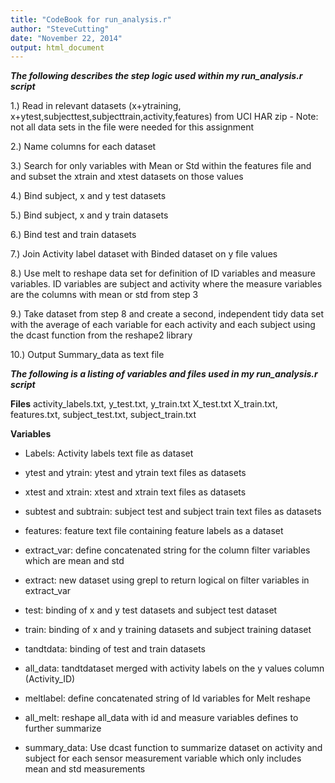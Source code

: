 ```yaml
---
title: "CodeBook for run_analysis.r"
author: "SteveCutting"
date: "November 22, 2014"
output: html_document
---
```

***The following describes the step logic used within my run_analysis.r script***

1.) Read in relevant datasets (x+ytraining, x+ytest,subjecttest,subjecttrain,activity,features) from UCI HAR zip - Note: not all data sets in the file were needed    for this assignment

2.) Name columns for each dataset

3.) Search for only variables with Mean or Std within the features file and and subset the xtrain and xtest datasets on those values

4.) Bind subject, x and y test datasets

5.) Bind subject, x and y train datasets

6.) Bind test and train datasets 

7.) Join Activity label dataset with Binded dataset on y file values

8.) Use melt to reshape data set for definition of ID variables and measure variables. ID variables are subject and activity where the measure variables are the columns with mean or std from step 3

9.)  Take dataset from step 8 and create a second, independent tidy data set with the average of each variable for each activity and each subject using the dcast function from the reshape2 library

10.) Output Summary_data as text file

***The following is a listing of variables and files used in my run_analysis.r script***

**Files**
activity_labels.txt, y_test.txt, 
y_train.txt X_test.txt X_train.txt, 
features.txt, subject_test.txt, 
subject_train.txt

**Variables**

* Labels: Activity labels text file as dataset 

* ytest and ytrain: ytest and ytrain text files as datasets

* xtest and xtrain: xtest and xtrain text files as datasets

* subtest and subtrain: subject test and subject train text files as datasets

* features: feature text file containing feature labels as a dataset 

* extract_var: define concatenated string for the column filter variables which are mean and std

* extract: new dataset using grepl to return logical on filter variables in extract_var

* test: binding of x and y test datasets and subject test dataset 

* train: binding of x and y training datasets and subject training dataset 

* tandtdata: binding of test and train datasets

* all_data: tandtdataset merged with activity labels on the y values column (Activity_ID)

* meltlabel: define concatenated string of Id variables for Melt reshape

* all_melt: reshape all_data with id and measure variables defines to further summarize

* summary_data: Use dcast function to summarize dataset on activity and subject for each sensor
measurement variable which only includes mean and std measurements




